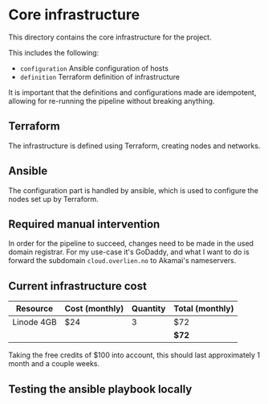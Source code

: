 # Core infrastructure

This directory contains the core infrastructure for the project.

This includes the following:

- `configuration` Ansible configuration of hosts
- `definition` Terraform definition of infrastructure

It is important that the definitions and configurations made are idempotent, allowing for re-running the pipeline without breaking anything.

## Terraform

The infrastructure is defined using Terraform, creating nodes and networks.

## Ansible

The configuration part is handled by ansible, which is used to configure the nodes set up by Terraform.

## Required manual intervention

In order for the pipeline to succeed, changes need to be made in the used domain registrar.
For my use-case it's GoDaddy, and what I want to do is forward the subdomain `cloud.overlien.no` to Akamai's nameservers.

<!-- TODO -->

## Current infrastructure cost

| Resource   | Cost (monthly) | Quantity | Total (monthly) |
| ---------- | -------------- | -------- | --------------- |
| Linode 4GB | $24            | 3        | $72             |
|            |                |          | **$72**         |

Taking the free credits of $100 into account, this should last approximately 1 month and a couple weeks.

## Testing the ansible playbook locally

<!-- TODO -->
